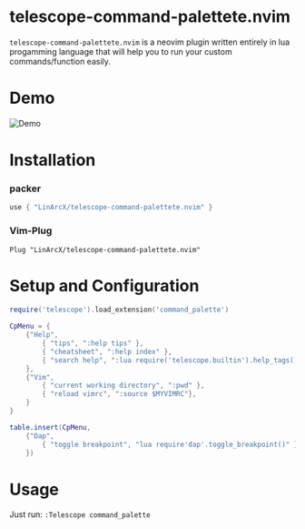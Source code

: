 # telescope-command-palettete.nvim

`telescope-command-palettete.nvim` is a neovim plugin written entirely in lua progamming language that will help you to run your custom commands/function easily.

# Demo

![Demo](./media/fb-demo.gif)

# Installation

### packer

```lua
use { "LinArcX/telescope-command-palettete.nvim" }
```

### Vim-Plug

```viml
Plug "LinArcX/telescope-command-palettete.nvim"
```

# Setup and Configuration

```lua
require('telescope').load_extension('command_palette')

CpMenu = {
    {"Help",
        { "tips", ":help tips" },
        { "cheatsheet", ":help index" },
        { "search help", ":lua require('telescope.builtin').help_tags()" },
    },
    {"Vim",
        { "current working directory", ":pwd" },
        { "reload vimrc", ":source $MYVIMRC"},
    }
}

table.insert(CpMenu,
    {"Dap",
        { "toggle breakpoint", "lua require'dap'.toggle_breakpoint()" },
    })
```

# Usage
Just run: `:Telescope command_palette`

<!-- # Contributing -->

<!-- Contributions are very welcome! -->
